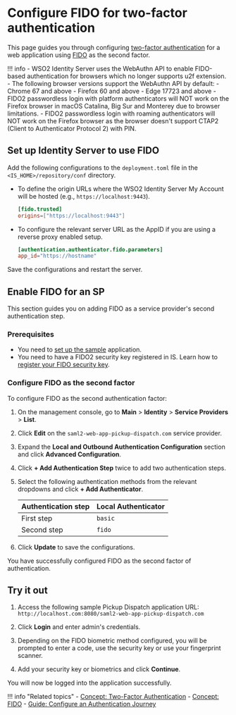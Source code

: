 # Configure FIDO for two-factor authentication
This page guides you through configuring [two-factor authentication]({{base_path}}/references/concepts/authentication/intro-authentication#two-factor-authentication) for a web application using [FIDO]({{base_path}}/references/concepts/authentication/mfa-with-fido) as the second factor.

!!! info
    - WSO2 Identity Server uses the WebAuthn API to enable FIDO-based authentication for browsers which no longer supports u2f extension.
    - The following browser versions support the WebAuthn API by default:
        - Chrome 67 and above
        - Firefox 60 and above
        - Edge 17723 and above
    - FIDO2 passwordless login with platform authenticators will NOT work on the Firefox browser in macOS Catalina, Big Sur and Monterey due to browser limitations.
    - FIDO2 passwordless login with roaming authenticators will NOT work on the Firefox browser as the browser doesn't support CTAP2 (Client to Authenticator Protocol 2) with PIN.

## Set up Identity Server to use FIDO

Add the following configurations to the `deployment.toml` file in the `<IS_HOME>/repository/conf` directory.

- To define the origin URLs where the WSO2 Identity Server My Account will be hosted (e.g., `https://localhost:9443`).

    ```toml
    [fido.trusted]
    origins=["https://localhost:9443"]
    ```

- To configure the relevant server URL as the AppID if you are using a reverse proxy enabled setup.

    ```toml
    [authentication.authenticator.fido.parameters]
    app_id="https://hostname"
    ```

Save the configurations and restart the server.

## Enable FIDO for an SP

This section guides you on adding FIDO as a service provider's second authentication step.

### Prerequisites
- You need to [set up the sample]({{base_path}}/guides/adaptive-auth/adaptive-auth-overview/#set-up-the-sample) application.
- You need to have a FIDO2 security key registered in IS. Learn how to [register your FIDO security key]({{base_path}}/guides/my-account/my-account#add-security-device).

### Configure FIDO as the second factor

To configure FIDO as the second authentication factor:

1. On the management console, go to **Main** > **Identity** > **Service Providers** > **List**.

2. Click **Edit** on the `saml2-web-app-pickup-dispatch.com` service provider.

3. Expand the **Local and Outbound Authentication Configuration** section and click **Advanced Configuration**.

4. Click **+ Add Authentication Step** twice to add two authentication steps.

5. Select the following authentication methods from the relevant dropdowns and click **+ Add Authenticator**.

    | Authentication step   | Local Authenticator   |
    |-----------------------|-----------------------|
    | First step    | `basic`   |
    | Second step   | `fido`|

6. Click **Update** to save the configurations.

You have successfully configured FIDO as the second factor of authentication.


## Try it out

1. Access the following sample Pickup Dispatch application URL: `http://localhost.com:8080/saml2-web-app-pickup-dispatch.com`

2. Click **Login** and enter admin's credentials.

3. Depending on the FIDO biometric method configured, you will be prompted to enter a code, use the security key or use your fingerprint scanner.

4. Add your security key or biometrics and click **Continue**.

You will now be logged into the application successfully.

!!! info "Related topics"
    - [Concept: Two-Factor Authentication]({{base_path}}/references/concepts/authentication/intro-authentication#single-factor-authentication)
    - [Concept: FIDO]({{base_path}}/references/concepts/authentication/mfa-with-fido)
    - [Guide: Configure an Authentication Journey]({{base_path}}/guides/mfa/configure-authentication-journey)